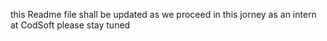 this Readme file shall be updated as we proceed in this jorney as an intern at CodSoft
please stay tuned
